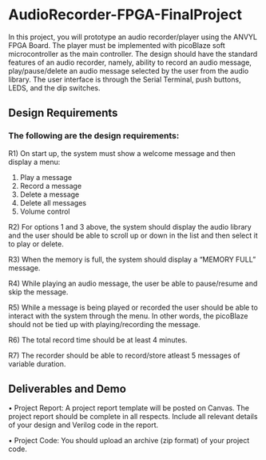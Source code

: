 # AudioRecorder-FPGA-FinalProject

In this project, you will prototype an audio recorder/player using the ANVYL FPGA Board.   The player must be implemented with picoBlaze soft microcontroller as the main controller.  The design should have the standard features of an audio recorder, namely, ability to record an audio message, play/pause/delete an audio message selected by the user from the audio library.  The user interface is through the Serial Terminal, push buttons, LEDS, and the dip switches.

  
## Design Requirements
### The following are the design requirements:
  R1)  On start up, the system must show a welcome message and then display a menu:
  1)	Play a message
  2)	Record a message
  3)	Delete a message
  4)	Delete all messages
  5)	Volume control

R2)  For options 1 and 3 above, the system should display the audio library and the user should be able to scroll up or down in the list and then select it to play or delete.

R3)  When the memory is full, the system should display a “MEMORY FULL” message.

R4)  While playing an audio message, the user be able to pause/resume and skip the message.

R5)  While a message is being played or recorded the user should be able to interact with the system through the menu.  In other words, the picoBlaze should not be tied up with playing/recording the message.

R6)  The total record time should be at least 4 minutes.

R7)  The recorder should be able to record/store atleast 5 messages of variable duration.


## Deliverables and Demo

•	Project Report: A project report template will be posted on Canvas.  The project report should be complete in all respects.  Include all relevant details of your design and Verilog code in the report. 

•	Project Code: You should upload an archive (zip format) of your project code.


